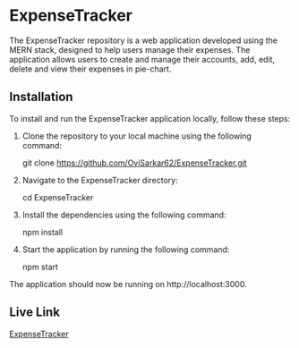# ExpenseTracker

The ExpenseTracker repository is a web application developed using the MERN stack, designed to help users manage their expenses. The application allows users to create and manage their accounts, add, edit, delete and view their expenses in pie-chart.

## Installation

To install and run the ExpenseTracker application locally, follow these steps:

1. Clone the repository to your local machine using the following command:

   git clone https://github.com/OviSarkar62/ExpenseTracker.git
       
2. Navigate to the ExpenseTracker directory:

      cd ExpenseTracker
   
3. Install the dependencies using the following command:

      npm install
      
4. Start the application by running the following command:

      npm start

The application should now be running on http://localhost:3000.

## Live Link
[ExpenseTracker](https://tame-ant-cloak.cyclic.app)
